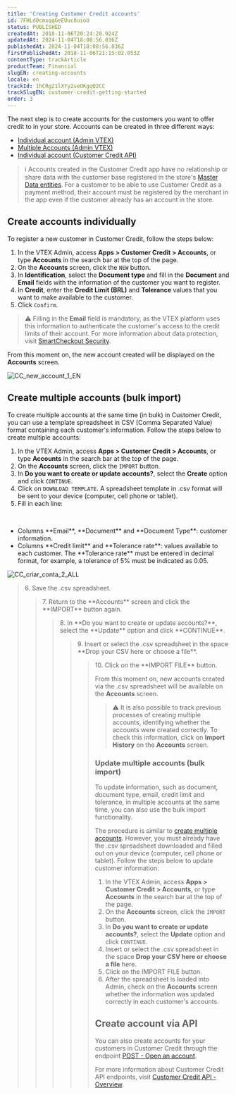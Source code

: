 ```yaml
---
title: 'Creating Customer Credit accounts'
id: 7FHLd0cmxqqGeEUuc8uioU
status: PUBLISHED
createdAt: 2018-11-06T20:24:28.924Z
updatedAt: 2024-11-04T18:08:56.036Z
publishedAt: 2024-11-04T18:08:56.036Z
firstPublishedAt: 2018-11-06T21:15:02.053Z
contentType: trackArticle
productTeam: Financial
slugEN: creating-accounts
locale: en
trackId: 1hCRg21lXYy2seOKgqQ2CC
trackSlugEN: customer-credit-getting-started
order: 3
---
```


The next step is to create accounts for the customers you want to offer credit to in your store. Accounts can be created in three different ways:

- [Individual account (Admin VTEX)](#create-accounts-individually)
- [Multiple Accounts (Admin VTEX)](#create-multiple-accounts-bulk-import)
- [Individual account (Customer Credit API)](#create-account-via-api)

> ℹ️ Accounts created in the Customer Credit app have no relationship or share data with the customer base registered in the store's [Master Data entities](/en/tutorial/master-data--4otjBnR27u4WUIciQsmkAw#data-entities). For a customer to be able to use Customer Credit as a payment method, their account must be registered by the merchant in the app even if the customer already has an account in the store.

## Create accounts individually

To register a new customer in Customer Credit, follow the steps below:

1. In the VTEX Admin, access __Apps > Customer Credit > Accounts__, or type __Accounts__ in the search bar at the top of the page.
2. On the __Accounts__ screen, click the `NEW` button.
3. In __Identification__, select the __Document type__ and fill in the __Document__ and __Email__ fields with the information of the customer you want to register.
4. In __Credit__, enter the __Credit Limit (BRL)__ and __Tolerance__ values that you want to make available to the customer.
5. Click `Confirm`.

> ⚠️ Filling in the **Email** field is mandatory, as the VTEX platform uses this information to authenticate the customer's access to the credit limits of their account. For more information about data protection, visit [SmartCheckout Security](/en/tutorial/smartcheckout-security--3SrJuuhrqwePUg1rp1exfB).

From this moment on, the new account created will be displayed on the __Accounts__ screen.

![CC_new_account_1_EN](https://cdn.statically.io/gh/vtexdocs/help-center-content/refs/heads/main/docs/en/tracks/payment-solutions/customer-credit-getting-started/creating-accounts_1.JPG)

## Create multiple accounts (bulk import)

To create multiple accounts at the same time (in bulk) in Customer Credit, you can use a template spreadsheet in CSV (Comma Separated Value) format containing each customer's information. Follow the steps below to create multiple accounts:

1. In the VTEX Admin, access __Apps > Customer Credit > Accounts__, or type __Accounts__ in the search bar at the top of the page.
2. On the __Accounts__ screen, click the `IMPORT` button.
3. In __Do you want to create or update accounts?__, select the __Create__ option and click `CONTINUE`.
4. Click on `DOWNLOAD TEMPLATE`. A spreadsheet template in .csv format will be sent to your device (computer, cell phone or tablet).
5. Fill in each line:
<br>
<ul>
  <li>Columns **Email**, **Document** and **Document Type**: customer information.</li>
  <li>Columns **Credit limit** and **Tolerance rate**: values available to each customer. The **Tolerance rate** must be entered in decimal format, for example, a tolerance of 5% must be indicated as 0.05.</li>
</ul>

![CC_criar_conta_2_ALL](https://cdn.statically.io/gh/vtexdocs/help-center-content/refs/heads/main/docs/en/tracks/payment-solutions/customer-credit-getting-started/creating-accounts_2.JPG)

<blockquote><ui>6. Save the .csv spreadsheet.</ui>

<blockquote><ui>7. Return to the **Accounts** screen and click the **IMPORT** button again.</ui>

<blockquote><ui>8. In **Do you want to create or update accounts?**, select the **Update** option and click **CONTINUE**.</ui>

<blockquote><ui>9. Insert or select the .csv spreadsheet in the space **Drop your CSV here or choose a file**.</ui>

<blockquote><ui>10. Click on the **IMPORT FILE** button.</ui>

From this moment on, new accounts created via the .csv spreadsheet will be available on the __Accounts__ screen.

> ⚠️ It is also possible to track previous processes of creating multiple accounts, identifying whether the accounts were created correctly. To check this information, click on **Import History** on the **Accounts** screen.  

### Update multiple accounts (bulk import)

To update information, such as document, document type, email, credit limit and tolerance, in multiple accounts at the same time, you can also use the bulk import functionality.

The procedure is similar to [create multiple accounts](#create-multiple-accounts-bulk-import). However, you must already have the .csv spreadsheet downloaded and filled out on your device (computer, cell phone or tablet). Follow the steps below to update customer information: 

1. In the VTEX Admin, access __Apps > Customer Credit > Accounts__, or type __Accounts__ in the search bar at the top of the page.
2. On the __Accounts__ screen, click the `IMPORT` button.
3. In __Do you want to create or update accounts?__, select the __Update__ option and click `CONTINUE`.
4. Insert or select the .csv spreadsheet in the space __Drop your CSV here or choose a file__ here.
5. Click on the IMPORT FILE button.
6. After the spreadsheet is loaded into Admin, check on the __Accounts__ screen whether the information was updated correctly in each customer's accounts.  

## Create account via API

You can also create accounts for your customers in Customer Credit through the endpoint [POST - Open an account](https://developers.vtex.com/docs/api-reference/customer-credit-api#post-/api/creditcontrol/accounts).

For more information about Customer Credit API endpoints, visit [Customer Credit API - Overview](https://developers.vtex.com/docs/api-reference/customer-credit-api#overview).  
